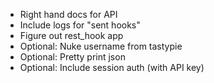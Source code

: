 * Right hand docs for API
* Include logs for "sent hooks"
* Figure out rest_hook app
* Optional: Nuke username from tastypie
* Optional: Pretty print json
* Optional: Include session auth (with API key)
